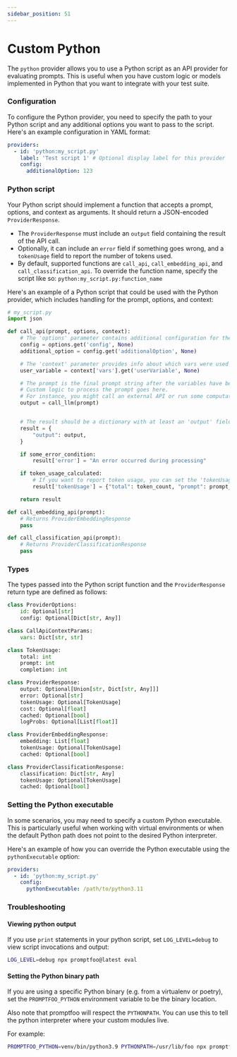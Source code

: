 ```yaml
---
sidebar_position: 51
---
```


# Custom Python

The `python` provider allows you to use a Python script as an API provider for evaluating prompts. This is useful when you have custom logic or models implemented in Python that you want to integrate with your test suite.

### Configuration

To configure the Python provider, you need to specify the path to your Python script and any additional options you want to pass to the script. Here's an example configuration in YAML format:

```yaml
providers:
  - id: 'python:my_script.py'
    label: 'Test script 1' # Optional display label for this provider
    config:
      additionalOption: 123
```

### Python script

Your Python script should implement a function that accepts a prompt, options, and context as arguments. It should return a JSON-encoded `ProviderResponse`.

- The `ProviderResponse` must include an `output` field containing the result of the API call.
- Optionally, it can include an `error` field if something goes wrong, and a `tokenUsage` field to report the number of tokens used.
- By default, supported functions are `call_api`, `call_embedding_api`, and `call_classification_api`. To override the function name, specify the script like so: `python:my_script.py:function_name`

Here's an example of a Python script that could be used with the Python provider, which includes handling for the prompt, options, and context:

```python
# my_script.py
import json

def call_api(prompt, options, context):
    # The 'options' parameter contains additional configuration for the API call.
    config = options.get('config', None)
    additional_option = config.get('additionalOption', None)

    # The 'context' parameter provides info about which vars were used to create the final prompt.
    user_variable = context['vars'].get('userVariable', None)

    # The prompt is the final prompt string after the variables have been processed.
    # Custom logic to process the prompt goes here.
    # For instance, you might call an external API or run some computations.
    output = call_llm(prompt)


    # The result should be a dictionary with at least an 'output' field.
    result = {
        "output": output,
    }

    if some_error_condition:
        result['error'] = "An error occurred during processing"

    if token_usage_calculated:
        # If you want to report token usage, you can set the 'tokenUsage' field.
        result['tokenUsage'] = {"total": token_count, "prompt": prompt_token_count, "completion": completion_token_count}

    return result

def call_embedding_api(prompt):
    # Returns ProviderEmbeddingResponse
    pass

def call_classification_api(prompt):
    # Returns ProviderClassificationResponse
    pass
```

### Types

The types passed into the Python script function and the `ProviderResponse` return type are defined as follows:

```python
class ProviderOptions:
    id: Optional[str]
    config: Optional[Dict[str, Any]]

class CallApiContextParams:
    vars: Dict[str, str]

class TokenUsage:
    total: int
    prompt: int
    completion: int

class ProviderResponse:
    output: Optional[Union[str, Dict[str, Any]]]
    error: Optional[str]
    tokenUsage: Optional[TokenUsage]
    cost: Optional[float]
    cached: Optional[bool]
    logProbs: Optional[List[float]]

class ProviderEmbeddingResponse:
    embedding: List[float]
    tokenUsage: Optional[TokenUsage]
    cached: Optional[bool]

class ProviderClassificationResponse:
    classification: Dict[str, Any]
    tokenUsage: Optional[TokenUsage]
    cached: Optional[bool]

```

### Setting the Python executable

In some scenarios, you may need to specify a custom Python executable. This is particularly useful when working with virtual environments or when the default Python path does not point to the desired Python interpreter.

Here's an example of how you can override the Python executable using the `pythonExecutable` option:

```yaml
providers:
  - id: 'python:my_script.py'
    config:
      pythonExecutable: /path/to/python3.11
```

### Troubleshooting

#### Viewing python output

If you use `print` statements in your python script, set `LOG_LEVEL=debug` to view script invocations and output:

```sh
LOG_LEVEL=debug npx promptfoo@latest eval
```

#### Setting the Python binary path

If you are using a specific Python binary (e.g. from a virtualenv or poetry), set the `PROMPTFOO_PYTHON` environment variable to be the binary location.

Also note that promptfoo will respect the `PYTHONPATH`. You can use this to tell the python interpreter where your custom modules live.

For example:

```sh
PROMPTFOO_PYTHON=venv/bin/python3.9 PYTHONPATH=/usr/lib/foo npx promptfoo@latest eval
```
